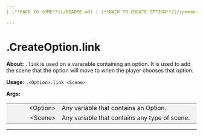 ```yaml
---
| [**BACK TO HOME**](/README.md) | [**BACK TO CREATE OPTION**](/commands/createOption/MAIN.md) |

---
```

# .CreateOption.link

**About:**
```.link``` is used on a vararable containing an option. It is used
to add the scene that the option will move to when the player chooses that option.

**Usage:**
```.<Option>.link <Scene>```

**Args:**

<style>
td, th {
   border: none!important;
}
</style>

<style>
td:nth-child(1) {
  width: 150px;
  }

/* the second */
td:nth-child(2) {
  width: 500px;
}

.niceTables thg {
background: grey;
word-wrap: break-word;
text-align: center;
}
.niceTables tr:nth-child(1) { background: #F2F2F2; }
.niceTables tr:nth-child(2) { background: #F2F2F2; }
.niceTables tr:nth-child(3) { background: #F2F2F2; }
.niceTables tr:nth-child(4) { background: #F2F2F2; }
.niceTables tr:nth-child(5) { background: #F2F2F2; }
.niceTables tr:nth-child(6) { background: #F2F2F2; }
</style>

<div class="niceTables">

| | |
|------------:|:--------------------|
| \<Option\> | Any variable that contains an Option. |
| \<Scene\> | Any variable that contains any type of scene. |

</div>

---